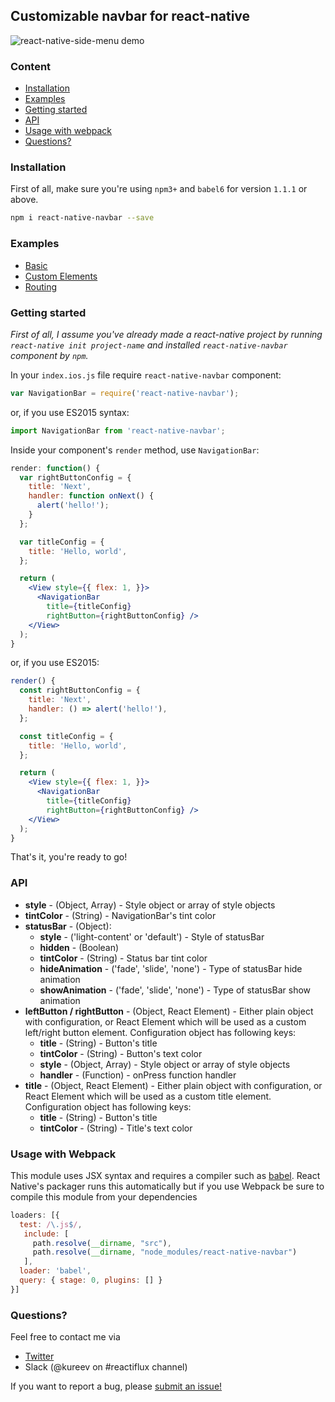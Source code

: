 ## Customizable navbar for react-native
![react-native-side-menu demo](https://habrastorage.org/files/1b4/9cd/9d0/1b49cd9d0d054cada8ebef5e2326e10d.png)

### Content
- [Installation](#installation)
- [Examples](#examples)
- [Getting started](#getting-started)
- [API](#api)
- [Usage with webpack](#usage-with-webpack)
- [Questions?](#questions)

### Installation
First of all, make sure you're using `npm3+` and `babel6` for version `1.1.1` or above.

```bash
npm i react-native-navbar --save
```

### Examples
- [Basic](https://github.com/Kureev/react-native-navbar/tree/master/examples/Basic)
- [Custom Elements](https://github.com/Kureev/react-native-navbar/tree/master/examples/CustomElements)
- [Routing](https://github.com/Kureev/react-native-navbar/tree/master/examples/Routing)

### Getting started
*First of all, I assume you've already made a react-native project by running `react-native init project-name` and installed `react-native-navbar` component by `npm`.*

In your `index.ios.js` file require `react-native-navbar` component:
```jsx
var NavigationBar = require('react-native-navbar');
```
or, if you use ES2015 syntax:
```jsx
import NavigationBar from 'react-native-navbar';
```

Inside your component's `render` method, use `NavigationBar`:
```jsx
render: function() {
  var rightButtonConfig = {
    title: 'Next',
    handler: function onNext() {
      alert('hello!');
    }
  };

  var titleConfig = {
    title: 'Hello, world',
  };

  return (
    <View style={{ flex: 1, }}>
      <NavigationBar
        title={titleConfig}
        rightButton={rightButtonConfig} />
    </View>
  );
}
```
or, if you use ES2015:
```jsx
render() {
  const rightButtonConfig = {
    title: 'Next',
    handler: () => alert('hello!'),
  };

  const titleConfig = {
    title: 'Hello, world',
  };

  return (
    <View style={{ flex: 1, }}>
      <NavigationBar
        title={titleConfig}
        rightButton={rightButtonConfig} />
    </View>
  );
}
```

That's it, you're ready to go!

### API
- **style** - (Object, Array) - Style object or array of style objects
- **tintColor** - (String) - NavigationBar's tint color
- **statusBar** - (Object):
  - **style** - ('light-content' or 'default') - Style of statusBar
  - **hidden** - (Boolean)
  - **tintColor** - (String) - Status bar tint color
  - **hideAnimation** - ('fade', 'slide', 'none') - Type of statusBar hide animation
  - **showAnimation** - ('fade', 'slide', 'none') - Type of statusBar show animation
- **leftButton / rightButton** - (Object, React Element) - Either plain object with configuration, or React Element which will be used as a custom left/right button element. Configuration object has following keys:
  - **title** - (String) - Button's title
  - **tintColor** - (String) - Button's text color
  - **style** - (Object, Array) - Style object or array of style objects
  - **handler** - (Function) - onPress function handler
- **title** - (Object, React Element) - Either plain object with configuration, or React Element which will be used as a custom title element. Configuration object has following keys:
  - **title** - (String) - Button's title
  - **tintColor** - (String) - Title's text color

### Usage with Webpack
This module uses JSX syntax and requires a compiler such as [babel](https://babeljs.io/).
React Native's packager runs this automatically but if you use Webpack be sure
to compile this module from your dependencies
```javascript
loaders: [{
  test: /\.js$/,
   include: [
     path.resolve(__dirname, "src"),
     path.resolve(__dirname, "node_modules/react-native-navbar")
   ],
  loader: 'babel',
  query: { stage: 0, plugins: [] }
}]
```

### Questions?
Feel free to contact me via
- [Twitter](https://twitter.com/kureevalexey)
- Slack (@kureev on #reactiflux channel)

If you want to report a bug, please [submit an issue!](https://github.com/Kureev/react-native-navbar/issues/new)
